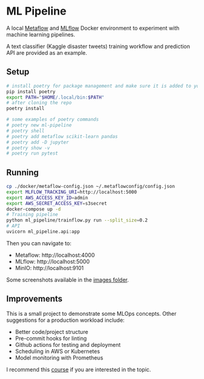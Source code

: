 # ML Pipeline

A local [Metaflow](https://metaflow.org) and [MLflow](https://mlflow.org) Docker environment to experiment with machine learning pipelines.

A text classifier (Kaggle disaster tweets) training workflow and prediction API are provided as an example.

## Setup

```sh
# install poetry for package management and make sure it is added to your path
pip install poetry
export PATH="$HOME/.local/bin:$PATH"
# after cloning the repo
poetry install

# some examples of poetry commands
# poetry new ml-pipeline
# poetry shell
# poetry add metaflow scikit-learn pandas
# poetry add -D jupyter
# poetry show -v
# poetry run pytest
```

## Running

```sh
cp ./docker/metaflow-config.json ~/.metaflowconfig/config.json 
export MLFLOW_TRACKING_URI=http://localhost:5000
export AWS_ACCESS_KEY_ID=admin
export AWS_SECRET_ACCESS_KEY=s3secret
docker-compose up -d
# Training pipeline
python ml_pipeline/trainflow.py run --split_size=0.2
# API
uvicorn ml_pipeline.api:app
```

Then you can navigate to:

- Metaflow: http://localhost:4000
- MLflow: http://localhost:5000
- MinIO: http://localhost:9101

Some screenshots available in the [images folder](images/).

## Improvements

This is a small project to demonstrate some MLOps concepts. Other suggestions for a production workload include:

- Better code/project structure
- Pre-commit hooks for linting
- Github actions for testing and deployment
- Scheduling in AWS or Kubernetes
- Model monitoring with Prometheus

I recommend this [course](https://github.com/DataTalksClub/mlops-zoomcamp) if you are interested in the topic.
